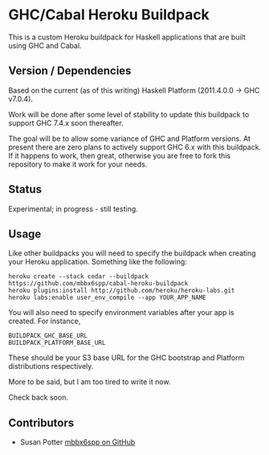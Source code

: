 # GHC/Cabal Heroku Buildpack

This is a custom Heroku buildpack for Haskell applications that are built
using GHC and Cabal.

## Version / Dependencies

Based on the current (as of this writing) Haskell Platform (2011.4.0.0 ->
GHC v7.0.4).

Work will be done after some level of stability to update this buildpack
to support GHC 7.4.x soon thereafter.

The goal will be to allow some variance of GHC and Platform versions. At
present there are zero plans to actively support GHC 6.x with this
buildpack. If it happens to work, then great, otherwise you are free to fork
this repository to make it work for your needs.

## Status

Experimental; in progress - still testing.

## Usage

Like other buildpacks you will need to specify the buildpack when creating
your Heroku application. Something like the following:

    heroku create --stack cedar --buildpack https://github.com/mbbx6spp/cabal-heroku-buildpack
    heroku plugins:install http://github.com/heroku/heroku-labs.git
    heroku labs:enable user_env_compile --app YOUR_APP_NAME

You will also need to specify environment variables after your app is
created. For instance,

    BUILDPACK_GHC_BASE_URL
    BUILDPACK_PLATFORM_BASE_URL

These should be your S3 base URL for the GHC bootstrap and Platform
distributions respectively.

More to be said, but I am too tired to write it now.

Check back soon.

## Contributors

* Susan Potter [mbbx6spp on GitHub](https://github.com/mbbx6spp)


